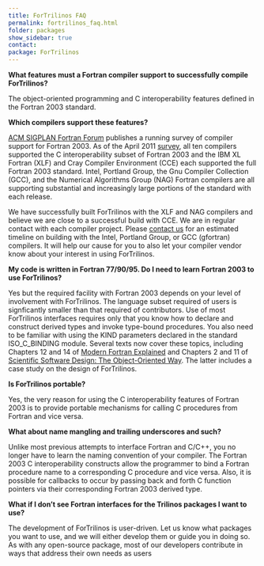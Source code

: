 ```yaml
---
title: ForTrilinos FAQ
permalink: fortrilinos_faq.html
folder: packages
show_sidebar: true
contact: 
package: ForTrilinos
---
```


**What features must a Fortran compiler support to successfully compile ForTrilinos?**

The object-oriented programming and C interoperability features defined in the Fortran 2003 standard.

**Which compilers support these features?**

[ACM SIGPLAN Fortran Forum](http://portal.acm.org/citation.cfm?id=J286 "Fortran Forum") publishes a running survey of compiler support for Fortran 2003\. As of the April 2011 [survey](http://portal.acm.org/ft_gateway.cfm?id=1961365&type=pdf&CFID=21623089&CFTOKEN=87671454 "Chivers and Sleightholme survey"), all ten compilers supported the C interoperability subset of Fortran 2003 and the IBM XL Fortran (XLF) and Cray Compiler Environment (CCE) each supported the full Fortran 2003 standard. Intel, Portland Group, the Gnu Compiler Collection (GCC), and the Numerical Algorithms Group (NAG) Fortran compilers are all supporting substantial and increasingly large portions of the standard with each release.

We have successfully built ForTrilinos with the XLF and NAG compilers and believe we are close to a successful build with CCE. We are in regular contact with each compiler project. Please [contact us](http://trilinos.org/oldsite/packages/fortrilinos/contact.html "Contact Us") for an estimated timeline on building with the Intel, Portland Group, or GCC (gfortran) compilers. It will help our cause for you to also let your compiler vendor know about your interest in using ForTrilinos.

**My code is written in Fortran 77/90/95\. Do I need to learn Fortran 2003 to use ForTrilinos?**

Yes but the required facility with Fortran 2003 depends on your level of involvement with ForTrilinos. The language subset required of users is signficantly smaller than that required of contributors. Use of most ForTrilinos interfaces requires only that you know how to declare and construct derived types and invoke type-bound procedures. You also need to be familiar with using the KIND parameters declared in the standard ISO_C_BINDING module. Several texts now cover these topics, including Chapters 12 and 14 of [Modern Fortran Explained](http://books.google.com/books?id=MmOIFEgsDLwC&printsec=frontcover&dq=modern+fortran+explained&hl=en&ei=sGLRTYacMtSbhQfpp6HyDA&sa=X&oi=book_result&ct=result&resnum=1&ved=0CDUQ6AEwAA "Metcalf, Reid and Cohen (Cambridge University Press, 2011)") and Chapters 2 and 11 of [Scientific Software Design: The Object-Oriented Way](http://tinyurl.com/ScientificSoftwareDesignGoogle "textbook"). The latter includes a case study on the design of ForTrilinos.

**Is ForTrilinos portable?**

Yes, the very reason for using the C interoperability features of Fortran 2003 is to provide portable mechanisms for calling C procedures from Fortran and vice versa.

**What about name mangling and trailing underscores and such?**

Unlike most previous attempts to interface Fortran and C/C++, you no longer have to learn the naming convention of your compiler. The Fortran 2003 C interoperability constructs allow the programmer to bind a Fortran procedure name to a corresponding C procedure and vice versa. Also, it is possible for callbacks to occur by passing back and forth C function pointers via their corresponding Fortran 2003 derived type.

**What if I don’t see Fortran interfaces for the Trilinos packages I want to use?**

The development of ForTrilinos is user-driven. Let us know what packages you want to use, and we will either develop them or guide you in doing so. As with any open-source package, most of our developers contribute in ways that address their own needs as users
